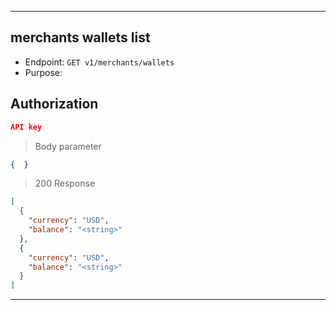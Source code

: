 
----------------------------------------------------------------------------------
## merchants wallets list
* Endpoint: `GET v1/merchants/wallets`
* Purpose: 

## Authorization

```json
API key
```

> Body parameter
```json
{  }
```

> 200 Response

```json
[
  {
    "currency": "USD",
    "balance": "<string>"
  },
  {
    "currency": "USD",
    "balance": "<string>"
  }
]
```
----------------------------------------------------------------------------------